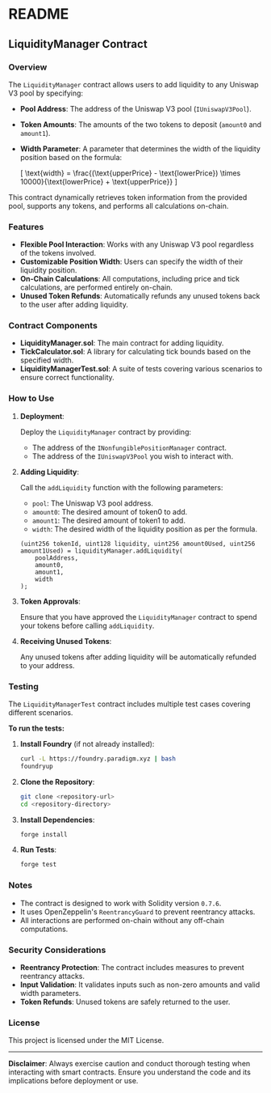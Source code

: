 # README

## LiquidityManager Contract

### Overview

The `LiquidityManager` contract allows users to add liquidity to any Uniswap V3 pool by specifying:

- **Pool Address**: The address of the Uniswap V3 pool (`IUniswapV3Pool`).
- **Token Amounts**: The amounts of the two tokens to deposit (`amount0` and `amount1`).
- **Width Parameter**: A parameter that determines the width of the liquidity position based on the formula:

  \[
  \text{width} = \frac{(\text{upperPrice} - \text{lowerPrice}) \times 10000}{\text{lowerPrice} + \text{upperPrice}}
  \]

This contract dynamically retrieves token information from the provided pool, supports any tokens, and performs all calculations on-chain.

### Features

- **Flexible Pool Interaction**: Works with any Uniswap V3 pool regardless of the tokens involved.
- **Customizable Position Width**: Users can specify the width of their liquidity position.
- **On-Chain Calculations**: All computations, including price and tick calculations, are performed entirely on-chain.
- **Unused Token Refunds**: Automatically refunds any unused tokens back to the user after adding liquidity.

### Contract Components

- **LiquidityManager.sol**: The main contract for adding liquidity.
- **TickCalculator.sol**: A library for calculating tick bounds based on the specified width.
- **LiquidityManagerTest.sol**: A suite of tests covering various scenarios to ensure correct functionality.

### How to Use

1. **Deployment**:

   Deploy the `LiquidityManager` contract by providing:

   - The address of the `INonfungiblePositionManager` contract.
   - The address of the `IUniswapV3Pool` you wish to interact with.

2. **Adding Liquidity**:

   Call the `addLiquidity` function with the following parameters:

   - `pool`: The Uniswap V3 pool address.
   - `amount0`: The desired amount of token0 to add.
   - `amount1`: The desired amount of token1 to add.
   - `width`: The desired width of the liquidity position as per the formula.

   ```solidity
   (uint256 tokenId, uint128 liquidity, uint256 amount0Used, uint256 amount1Used) = liquidityManager.addLiquidity(
       poolAddress,
       amount0,
       amount1,
       width
   );
   ```

3. **Token Approvals**:

   Ensure that you have approved the `LiquidityManager` contract to spend your tokens before calling `addLiquidity`.

4. **Receiving Unused Tokens**:

   Any unused tokens after adding liquidity will be automatically refunded to your address.

### Testing

The `LiquidityManagerTest` contract includes multiple test cases covering different scenarios.

**To run the tests:**

1. **Install Foundry** (if not already installed):

   ```bash
   curl -L https://foundry.paradigm.xyz | bash
   foundryup
   ```

2. **Clone the Repository**:

   ```bash
   git clone <repository-url>
   cd <repository-directory>
   ```

3. **Install Dependencies**:

   ```bash
   forge install
   ```

4. **Run Tests**:

   ```bash
   forge test
   ```

### Notes

- The contract is designed to work with Solidity version `0.7.6`.
- It uses OpenZeppelin's `ReentrancyGuard` to prevent reentrancy attacks.
- All interactions are performed on-chain without any off-chain computations.

### Security Considerations

- **Reentrancy Protection**: The contract includes measures to prevent reentrancy attacks.
- **Input Validation**: It validates inputs such as non-zero amounts and valid width parameters.
- **Token Refunds**: Unused tokens are safely returned to the user.

### License

This project is licensed under the MIT License.

---

**Disclaimer**: Always exercise caution and conduct thorough testing when interacting with smart contracts. Ensure you understand the code and its implications before deployment or use.